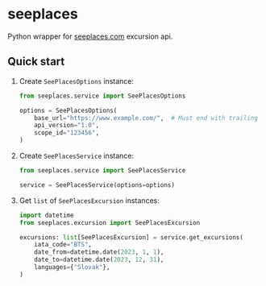 # seeplaces

Python wrapper for [seeplaces.com](https://seeplaces.com/) excursion api.

## Quick start

1. Create `SeePlacesOptions` instance:
    ```python
    from seeplaces.service import SeePlacesOptions

    options = SeePlacesOptions(
        base_url="https://www.example.com/",  # Must end with trailing slash.
        api_version="1.0",
        scope_id="123456",
    )
    ```
1. Create `SeePlacesService` instance:
    ```python
    from seeplaces.service import SeePlacesService

    service = SeePlacesService(options=options)
    ```
1. Get `list` of `SeePlacesExcursion` instances:
    ```python
    import datetime
    from seeplaces.excursion import SeePlacesExcursion

    excursions: list[SeePlacesExcursion] = service.get_excursions(
        iata_code="BTS",
        date_from=datetime.date(2023, 1, 1),
        date_to=datetime.date(2023, 12, 31),
        languages={"Slovak"},
    )
    ```
